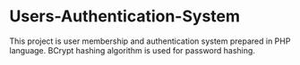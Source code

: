 # Users-Authentication-System
This project is user membership and authentication system prepared in PHP language. BCrypt hashing algorithm is used for password hashing.
